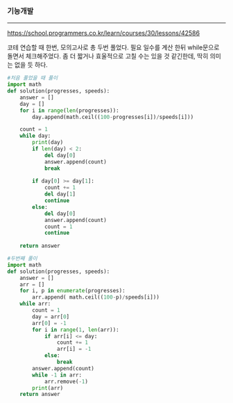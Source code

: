### 기능개발
---

https://school.programmers.co.kr/learn/courses/30/lessons/42586

코테 연습할 때 한번, 모의고사로 총 두번 풀었다.
필요 일수를 계산 한뒤 while문으로 돌면서 체크해주었다. 좀 더 짧거나 효울적으로 고칠 수는 있을 것 같긴한데, 딱히 의미는 없을 듯 하다. 

```python
#처음 풀었을 때 풀이 
import math
def solution(progresses, speeds):
    answer = []
    day = []
    for i in range(len(progresses)):
        day.append(math.ceil((100-progresses[i])/speeds[i]))

    count = 1
    while day:
        print(day)
        if len(day) < 2:
            del day[0]
            answer.append(count)
            break
        
        if day[0] >= day[1]:
            count += 1
            del day[1]
            continue
        else:
            del day[0]
            answer.append(count)
            count = 1
            continue
                
    return answer
```

```python
#두번째 풀이
import math
def solution(progresses, speeds):
    answer = []
    arr = []
    for i, p in enumerate(progresses):
        arr.append( math.ceil((100-p)/speeds[i]))
    while arr:
        count = 1
        day = arr[0]
        arr[0] = -1
        for i in range(1, len(arr)):
            if arr[i] <= day:
                count += 1
                arr[i] = -1
            else:
                break
        answer.append(count)
        while -1 in arr:
            arr.remove(-1)
        print(arr)
    return answer
```

